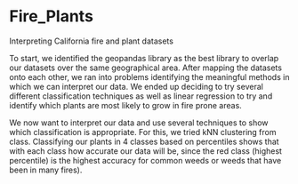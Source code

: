 # Fire_Plants
Interpreting California fire and plant datasets

To start, we identified the geopandas library as the best library to overlap our datasets over the same geographical area. After mapping the datasets onto each other, we ran into problems identifying the meaningful methods in which we can interpret our data. We ended up deciding to try several different classification techniques as well as linear regression to try and identify which plants are most likely to grow in fire prone areas. 

We now want to interpret our data and use several techniques to show which classification is appropriate. For this, we tried kNN clustering from class. Classifying our plants in 4 classes based on percentiles shows that with each class how accurate our data will be, since the red class (highest percentile) is the highest accuracy for common weeds or weeds that have been in many fires). 
